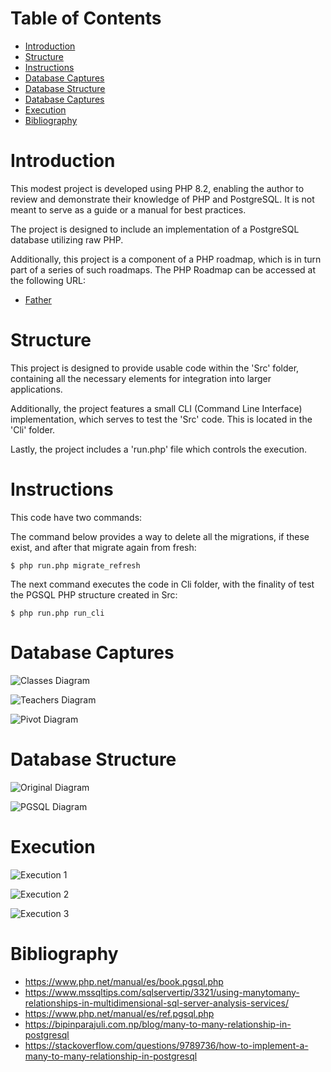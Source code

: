 # Table of Contents
- [Introduction](#introduction)
- [Structure](#structure)
- [Instructions](#instructions)
- [Database Captures](#database-captures)
- [Database Structure](#database-structure)
- [Database Captures](#database-captures)
- [Execution](#execution)
- [Bibliography](#bibliography)

# Introduction

This modest project is developed using PHP 8.2, enabling the author to review and demonstrate their knowledge of PHP and PostgreSQL. It is not meant to serve as a guide or a manual for best practices.

The project is designed to include an implementation of a PostgreSQL database utilizing raw PHP.

Additionally, this project is a component of a PHP roadmap, which is in turn part of a series of such roadmaps. The PHP Roadmap can be accessed at the following URL:
- [Father](https://github.com/alexbonavila/PhpRoadmap)

# Structure

This project is designed to provide usable code within the 'Src' folder, containing all the necessary elements for integration into larger applications.

Additionally, the project features a small CLI (Command Line Interface) implementation, which serves to test the 'Src' code. This is located in the 'Cli' folder.

Lastly, the project includes a 'run.php' file which controls the execution.

# Instructions

This code have two commands:

The command below provides a way to delete all the migrations, if these exist, and after that migrate again from fresh:

`$ php run.php migrate_refresh`

The next command executes the code in Cli folder, with the finality of test the PGSQL PHP structure created in Src:

`$ php run.php run_cli`

# Database Captures

![Classes Diagram](../../../resources/screenshots/Postgres/ClassesTable.png)

![Teachers Diagram](../../../resources/screenshots/Postgres/Teachers.png)

![Pivot Diagram](../../../resources/screenshots/Postgres/TeachersClassesPivot.png)

# Database Structure

![Original Diagram](../../../resources/files/Postgres/DiagramaPGSQL.png)


![PGSQL Diagram](../../../resources/screenshots/Postgres/StructurePGSQL.png)

# Execution

![Execution 1](../../../resources/screenshots/Postgres/Execution1.png)

![Execution 2](../../../resources/screenshots/Postgres/Execution2.png)

![Execution 3](../../../resources/screenshots/Postgres/Execution3.png)

# Bibliography
- https://www.php.net/manual/es/book.pgsql.php
- https://www.mssqltips.com/sqlservertip/3321/using-manytomany-relationships-in-multidimensional-sql-server-analysis-services/
- https://www.php.net/manual/es/ref.pgsql.php
- https://bipinparajuli.com.np/blog/many-to-many-relationship-in-postgresql
- https://stackoverflow.com/questions/9789736/how-to-implement-a-many-to-many-relationship-in-postgresql